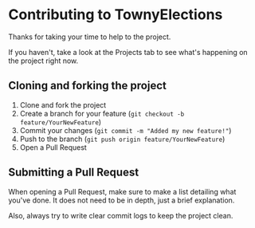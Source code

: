 # Contributing to TownyElections

Thanks for taking your time to help to the project.

If you haven't, take a look at the Projects tab to see what's happening on the project right now.

## Cloning and forking the project

1. Clone and fork the project 
2. Create a branch for your feature (`git checkout -b feature/YourNewFeature`)
3. Commit your changes (`git commit -m "Added my new feature!"`)
4. Push to the branch (`git push origin feature/YourNewFeature`)
5. Open a Pull Request

## Submitting a Pull Request

When opening a Pull Request, make sure to make a list detailing what you've done. It does not need to be in depth, just a brief explanation.

Also, always try to write clear commit logs to keep the project clean.

